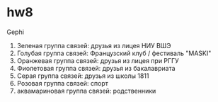 # hw8
Gephi
1. Зеленая группа связей: друзья из лицея НИУ ВШЭ
2. Голубая группа связей: Французский клуб / фестиваль "MASKI"
3. Оранжевая группа связей: друзья из лицея при РГГУ
4. Фиолетовая группа связей: друзья из бакалавриата
5. Серая группа связей: друзья из школы 1811
6. Розовая группа связей: спорт
7. аквамариновая группа связей: родственники
